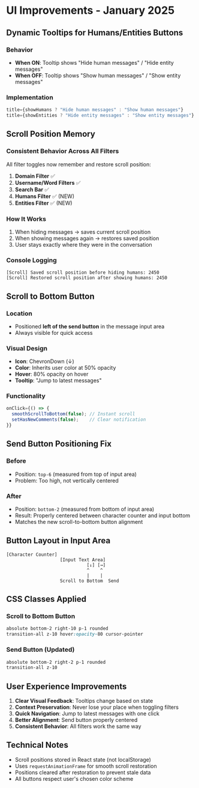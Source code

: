 # UI Improvements - January 2025

## Dynamic Tooltips for Humans/Entities Buttons

### Behavior
- **When ON**: Tooltip shows "Hide human messages" / "Hide entity messages"
- **When OFF**: Tooltip shows "Show human messages" / "Show entity messages"

### Implementation
```jsx
title={showHumans ? "Hide human messages" : "Show human messages"}
title={showEntities ? "Hide entity messages" : "Show entity messages"}
```

## Scroll Position Memory

### Consistent Behavior Across All Filters
All filter toggles now remember and restore scroll position:

1. **Domain Filter** ✅
2. **Username/Word Filters** ✅  
3. **Search Bar** ✅
4. **Humans Filter** ✅ (NEW)
5. **Entities Filter** ✅ (NEW)

### How It Works
1. When hiding messages → saves current scroll position
2. When showing messages again → restores saved position
3. User stays exactly where they were in the conversation

### Console Logging
```
[Scroll] Saved scroll position before hiding humans: 2450
[Scroll] Restored scroll position after showing humans: 2450
```

## Scroll to Bottom Button

### Location
- Positioned **left of the send button** in the message input area
- Always visible for quick access

### Visual Design
- **Icon**: ChevronDown (↓)
- **Color**: Inherits user color at 50% opacity
- **Hover**: 80% opacity on hover
- **Tooltip**: "Jump to latest messages"

### Functionality
```javascript
onClick={() => {
  smoothScrollToBottom(false); // Instant scroll
  setHasNewComments(false);    // Clear notification
}}
```

## Send Button Positioning Fix

### Before
- Position: `top-6` (measured from top of input area)
- Problem: Too high, not vertically centered

### After  
- Position: `bottom-2` (measured from bottom of input area)
- Result: Properly centered between character counter and input bottom
- Matches the new scroll-to-bottom button alignment

## Button Layout in Input Area

```
[Character Counter]
                    [Input Text Area]
                              [↓] [→]
                              ^    ^
                              |    |
                    Scroll to Bottom  Send
```

## CSS Classes Applied

### Scroll to Bottom Button
```css
absolute bottom-2 right-10 p-1 rounded 
transition-all z-10 hover:opacity-80 cursor-pointer
```

### Send Button (Updated)
```css
absolute bottom-2 right-2 p-1 rounded 
transition-all z-10
```

## User Experience Improvements

1. **Clear Visual Feedback**: Tooltips change based on state
2. **Context Preservation**: Never lose your place when toggling filters  
3. **Quick Navigation**: Jump to latest messages with one click
4. **Better Alignment**: Send button properly centered
5. **Consistent Behavior**: All filters work the same way

## Technical Notes

- Scroll positions stored in React state (not localStorage)
- Uses `requestAnimationFrame` for smooth scroll restoration
- Positions cleared after restoration to prevent stale data
- All buttons respect user's chosen color scheme
